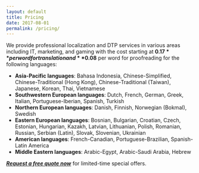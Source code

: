 ```yaml
---
layout: default
title: Pricing
date: 2017-08-01
permalink: /pricing/
---
```


We provide professional localization and DTP services in various areas including IT, marketing, and gaming with the cost starting at **$0.17** per word for translation and **$0.08** per word for proofreading for the following languages:
- **Asia-Pacific languages**: Bahasa Indonesia, Chinese-Simplified, Chinese-Traditional (Hong Kong), Chinese-Traditional (Taiwan), Japanese, Korean, Thai, Vietnamese
- **Southwestern European languages**: Dutch, French, German, Greek, Italian, Portuguese-Iberian, Spanish, Turkish
- **Northern European languages**: Danish, Finnish, Norwegian (Bokmal), Swedish
- **Eastern European languages**: Bosnian, Bulgarian, Croatian, Czech, Estonian, Hungarian, Kazakh, Latvian, Lithuanian, Polish, Romanian, Russian, Serbian (Latin), Slovak, Slovenian, Ukrainian
- **American languages**: French-Canadian, Portuguese-Brazilian, Spanish-Latin America
- **Middle Eastern languages**: Arabic-Egypt, Arabic-Saudi Arabia, Hebrew

[***Request a free quote now***](mailto:yuchunlo.2401@gmail.com) for limited-time special offers.
